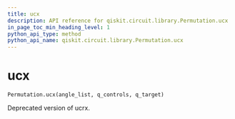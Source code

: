 ```yaml
---
title: ucx
description: API reference for qiskit.circuit.library.Permutation.ucx
in_page_toc_min_heading_level: 1
python_api_type: method
python_api_name: qiskit.circuit.library.Permutation.ucx
---
```


# ucx

<span id="qiskit.circuit.library.Permutation.ucx" />

`Permutation.ucx(angle_list, q_controls, q_target)`

Deprecated version of ucrx.

